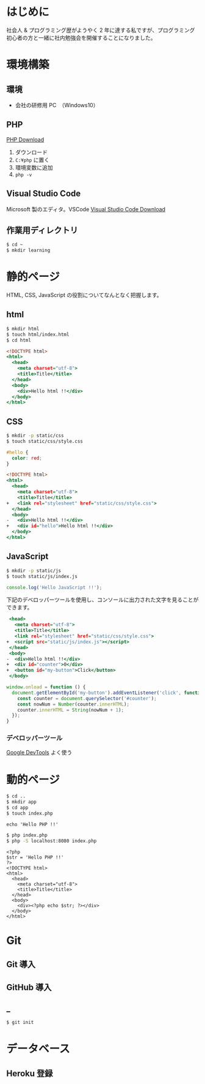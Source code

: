 # はじめに
社会人 & プログラミング歴がようやく 2 年に達する私ですが、プログラミング初心者の方と一緒に社内勉強会を開催することになりました。

# 環境構築
## 環境
- 会社の研修用 PC　（Windows10）

## PHP
[PHP Download](http://php.net/downloads.php)

1. ダウンロード
2. `C:¥php` に置く
3. 環境変数に追加
4. `php -v`

## Visual Studio Code
Microsoft 製のエディタ。VSCode
[Visual Studio Code Download](https://code.visualstudio.com/download)

## 作業用ディレクトリ
```bash
$ cd ~
$ mkdir learning
```

# 静的ページ
HTML, CSS, JavaScript の役割についてなんとなく把握します。
## html
```bash
$ mkdir html 
$ touch html/index.html
$ cd html
```

```html:index.html
<!DOCTYPE html>
<html>
  <head>
    <meta charset="utf-8">
    <title>Title</title>
  </head>
  <body>
    <div>Hello html !!</div>
  </body>
</html>
```

## CSS
``` bash
$ mkdir -p static/css
$ touch static/css/style.css
```
```css:static/css/style.css
#hello {
  color: red;
}
```
```diff:index.html
<!DOCTYPE html>
<html>
  <head>
    <meta charset="utf-8">
    <title>Title</title>
+   <link rel="stylesheet" href="static/css/style.css">
  </head>
  <body>
-   <div>Hello html !!</div>
+   <div id="hello">Hello html !!</div>
  </body>
</html>
```

## JavaScript
```bash
$ mkdir -p static/js
$ touch static/js/index.js
```

```js:static/js/index.js
console.log('Hello JavaScript !!');
```
下記のデベロッパーツールを使用し、コンソールに出力された文字を見ることができます。

```diff:index.html
 <head>
   <meta charset="utf-8">
   <title>Title</title>
   <link rel="stylesheet" href="static/css/style.css">
+  <script src="static/js/index.js"></script>
 </head>
 <body>
-  <div>Hello html !!</div>
+  <div id="counter">0</div>
+  <button id="my-button">Click</button>
 </body>
```

```js:static/js/index.js
window.onload = function () {
  document.getElementById('my-button').addEventListener('click', function () {
    const counter = document.querySelector('#counter');
    const nowNum = Number(counter.innerHTML);
    counter.innerHTML = String(nowNum + 1);
  });
}
```

### デベロッパーツール
[Google DevTools](https://developers.google.com/web/tools/chrome-devtools/?hl=ja)
よく使う

# 動的ページ
```bash
$ cd ..
$ mkdir app
$ cd app
$ touch index.php
```

```php:index.php
echo 'Hello PHP !!'
```
```bash
$ php index.php
$ php -S localhost:8080 index.php
```
```php:index.php
<?php
$str = 'Hello PHP !!'
?>
<!DOCTYPE html>
<html>
  <head>
    <meta charset="utf-8">
    <title>Title</title>
  </head>
  <body>
    <div><?php echo $str; ?></div>
  </body>
</html>
```

# Git
## Git 導入
## GitHub 導入

## _
```bash
$ git init
```

# データベース
## Heroku 登録
